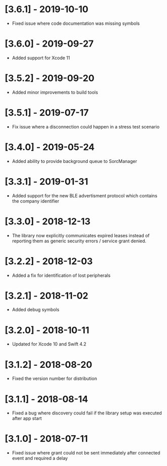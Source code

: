 # [3.6.1] - 2019-10-10

- Fixed issue where code documentation was missing symbols

# [3.6.0] - 2019-09-27

- Added support for Xcode 11

# [3.5.2] - 2019-09-20

- Added minor improvements to build tools

# [3.5.1] - 2019-07-17

- Fix issue where a disconnection could happen in a stress test scenario

# [3.4.0] - 2019-05-24

- Added ability to provide background queue to SorcManager

# [3.3.1] - 2019-01-31

- Added support for the new BLE advertisment protocol which contains the company identifier

# [3.3.0] - 2018-12-13

- The library now explicitly communicates expired leases instead of reporting them as generic security errors / service grant denied.

# [3.2.2] - 2018-12-03

- Added a fix for identification of lost peripherals

# [3.2.1] - 2018-11-02

- Added debug symbols

# [3.2.0] - 2018-10-11

- Updated for Xcode 10 and Swift 4.2

# [3.1.2] - 2018-08-20

- Fixed the version number for distribution 

# [3.1.1] - 2018-08-14

- Fixed a bug where discovery could fail if the library setup was executed after app start

# [3.1.0] - 2018-07-11

- Fixed issue where grant could not be sent immediately after connected event and required a delay

